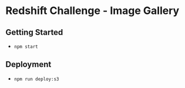 # Redshift Challenge - Image Gallery

## Getting Started

- `npm start`

## Deployment

- `npm run deploy:s3`